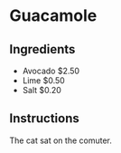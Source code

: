 # Guacamole

## Ingredients

* Avocado  $2.50
* Lime     $0.50
* Salt     $0.20

## Instructions

The cat sat on the comuter.
